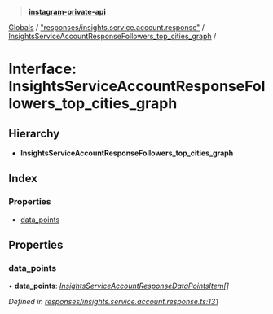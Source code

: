 > **[instagram-private-api](../README.md)**

[Globals](../README.md) / ["responses/insights.service.account.response"](../modules/_responses_insights_service_account_response_.md) / [InsightsServiceAccountResponseFollowers_top_cities_graph](_responses_insights_service_account_response_.insightsserviceaccountresponsefollowers_top_cities_graph.md) /

# Interface: InsightsServiceAccountResponseFollowers_top_cities_graph

## Hierarchy

* **InsightsServiceAccountResponseFollowers_top_cities_graph**

## Index

### Properties

* [data_points](_responses_insights_service_account_response_.insightsserviceaccountresponsefollowers_top_cities_graph.md#data_points)

## Properties

###  data_points

• **data_points**: *[InsightsServiceAccountResponseDataPointsItem](_responses_insights_service_account_response_.insightsserviceaccountresponsedatapointsitem.md)[]*

*Defined in [responses/insights.service.account.response.ts:131](https://github.com/dilame/instagram-private-api/blob/173bc62/src/responses/insights.service.account.response.ts#L131)*